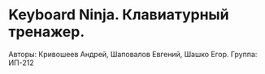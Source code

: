 # Keyboard Ninja. Клавиатурный тренажер.
Авторы: Кривошеев Андрей, Шаповалов Евгений, Шашко Егор. Группа: ИП-212
